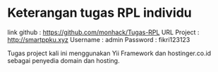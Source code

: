 # Keterangan tugas RPL individu

link github : https://github.com/monhack/Tugas-RPL
URL Project : http://smartppku.xyz
Username : admin
Password : fikri123123

Tugas project kali ini menggunakan Yii Framework dan hostinger.co.id sebagai penyedia domain dan hosting.
